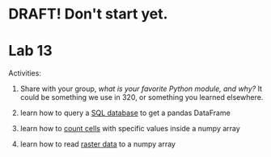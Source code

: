 # DRAFT!  Don't start yet.

# Lab 13

Activities:

1. Share with your group, *what is your favorite Python module, and why?*  It could be something we use in 320, or something you learned elsewhere.

2. learn how to query a [SQL database](./sql-join) to get a pandas DataFrame

3. learn how to [count cells](./counting-cells) with specific values inside a numpy array

4. learn how to read [raster data](./raster) to a numpy array
